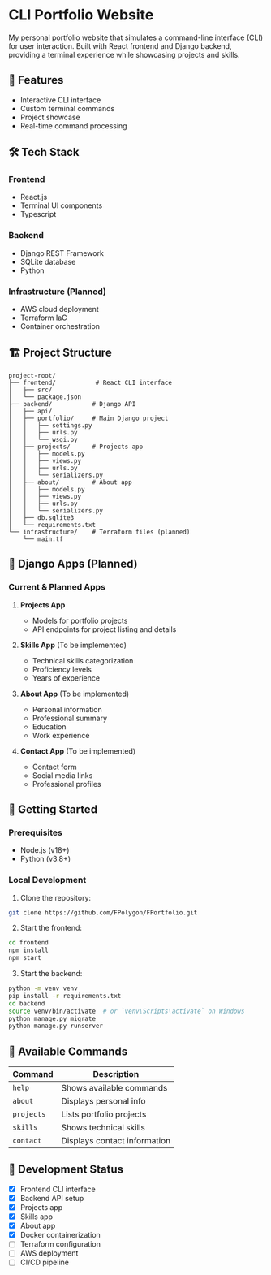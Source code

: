 # CLI Portfolio Website

My personal portfolio website that simulates a command-line interface (CLI) for user interaction. Built with React frontend and Django backend, providing a terminal experience while showcasing projects and skills.

## 🚀 Features

- Interactive CLI interface
- Custom terminal commands
- Project showcase
- Real-time command processing

## 🛠️ Tech Stack

### Frontend
- React.js
- Terminal UI components
- Typescript

### Backend
- Django REST Framework
- SQLite database
- Python

### Infrastructure (Planned)
- AWS cloud deployment
- Terraform IaC
- Container orchestration

## 🏗️ Project Structure

```
project-root/
├── frontend/           # React CLI interface
│   ├── src/
│   └── package.json
├── backend/           # Django API
│   ├── api/
│   ├── portfolio/     # Main Django project
│   │   ├── settings.py
│   │   ├── urls.py
│   │   └── wsgi.py
│   ├── projects/      # Projects app
│   │   ├── models.py
│   │   ├── views.py
│   │   ├── urls.py
│   │   └── serializers.py
│   ├── about/         # About app
│   │   ├── models.py
│   │   ├── views.py
│   │   ├── urls.py
│   │   └── serializers.py
│   ├── db.sqlite3
│   └── requirements.txt
└── infrastructure/    # Terraform files (planned)
    └── main.tf
```

## 📱 Django Apps (Planned)

### Current & Planned Apps
1. **Projects App**
   - Models for portfolio projects
   - API endpoints for project listing and details

2. **Skills App** (To be implemented)
   - Technical skills categorization
   - Proficiency levels
   - Years of experience

3. **About App** (To be implemented)
   - Personal information
   - Professional summary
   - Education
   - Work experience

4. **Contact App** (To be implemented)
   - Contact form
   - Social media links
   - Professional profiles

## 🚦 Getting Started

### Prerequisites
- Node.js (v18+)
- Python (v3.8+)

### Local Development

1. Clone the repository:
```bash
git clone https://github.com/FPolygon/FPortfolio.git
```

2. Start the frontend:
```bash
cd frontend
npm install
npm start
```

3. Start the backend:
```bash
python -m venv venv
pip install -r requirements.txt
cd backend
source venv/bin/activate  # or `venv\Scripts\activate` on Windows
python manage.py migrate
python manage.py runserver
```

## 📝 Available Commands

| Command | Description |
|---------|------------|
| `help`  | Shows available commands |
| `about` | Displays personal info |
| `projects` | Lists portfolio projects |
| `skills` | Shows technical skills |
| `contact` | Displays contact information |

## 🔄 Development Status

- [x] Frontend CLI interface
- [x] Backend API setup
- [x] Projects app
- [x] Skills app
- [x] About app
- [x] Docker containerization
- [ ] Terraform configuration
- [ ] AWS deployment
- [ ] CI/CD pipeline

